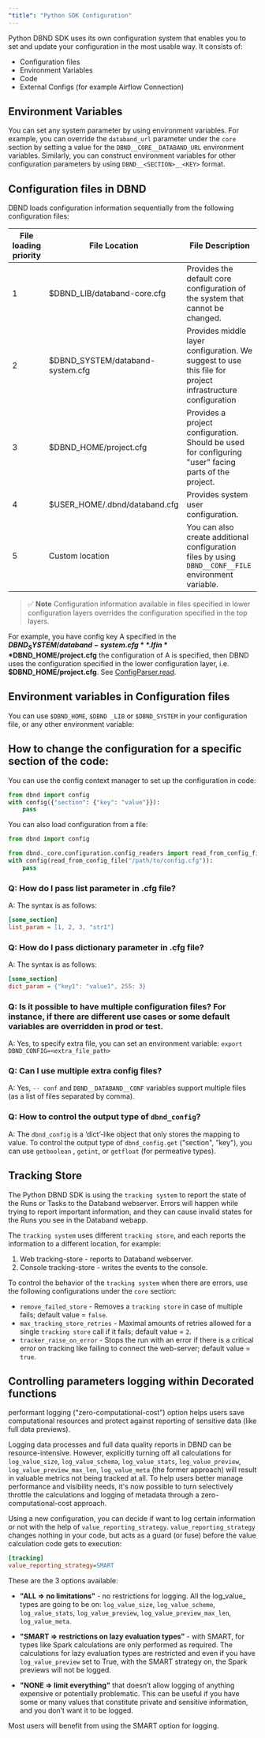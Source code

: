 ```yaml
---
"title": "Python SDK Configuration"
---
```

Python DBND SDK uses its own configuration system that enables you to set and update your configuration in the most usable way. It consists of:

* Configuration files
* Environment Variables
* Code
* External Configs (for example Airflow Connection)

## Environment Variables
You can set any system parameter by using environment variables.
For example, you can override the `databand_url` parameter under the `core` section by setting a value for the  `DBND__CORE__DATABAND_URL` environment variables.
Similarly, you can construct environment variables for other configuration parameters by using `DBND__<SECTION>__<KEY>` format.


## Configuration files in DBND
DBND loads configuration information sequentially from the following configuration files:


| File loading priority | File Location                    | File Description                                                                                          |
|-----------------------|----------------------------------|-----------------------------------------------------------------------------------------------------------|
| 1                     | $DBND_LIB/databand-core.cfg      | Provides the default core configuration of the system that cannot be changed.                             |
| 2                     | $DBND_SYSTEM/databand-system.cfg | Provides middle layer configuration. We suggest to use this file for project infrastructure configuration |
| 3                     | $DBND_HOME/project.cfg           | Provides a project configuration. Should be used for configuring "user" facing parts of the project.      |
| 4                     | $USER_HOME/.dbnd/databand.cfg    | Provides system user configuration.                                                                       |
| 5                     | Custom location                  | You can also create additional configuration files by using `DBND__CONF__FILE` environment variable.      |


> ✅ **Note**
> Configuration information available in files specified in lower configuration layers overrides the configuration specified in the top layers.

For example, you have config key A specified in the **$DBND_SYSTEM/databand-system.cfg**. If in **$DBND_HOME/project.cfg** the configuration of A is specified, then DBND uses the configuration specified in the lower configuration layer,  i.e. **$DBND_HOME/project.cfg**.
See [ConfigParser.read](https://docs.python.org/3/library/configparser.html).


## Environment variables in Configuration files
You can use `$DBND_HOME`, `$DBND _LIB` or `$DBND_SYSTEM` in your configuration file, or any other environment variable:

## How to change the configuration for a specific section of the code:

You can use the config context manager to set up the configuration in code:
```python
from dbnd import config
with config({"section": {"key": "value"}}):
    pass
```

You can also load configuration from a file:

<!-- noqa -->
```python
from dbnd import config

from dbnd._core.configuration.config_readers import read_from_config_file
with config(read_from_config_file("/path/to/config.cfg")):
    pass
```


### Q: How do I pass list parameter in .cfg file?
A: The syntax is as follows:
```ini
[some_section]
list_param = [1, 2, 3, "str1"]
```

### Q: How do I pass dictionary parameter in .cfg file?
A: The syntax is as follows:
```ini
[some_section]
dict_param = {"key1": "value1", 255: 3}
```

### Q: Is it possible to have multiple configuration files? For instance, if there are different use cases or some default variables are overridden in prod or test.
A: Yes, to specify extra file, you can set an environment variable:
`export DBND_CONFIG=<extra_file_path>`

### Q: Can I use multiple extra config files?
A: Yes, `-- conf` and `DBND__DATABAND__CONF` variables support multiple files (as a list of files separated by comma).

### Q: How to control the output type of `dbnd_config`?
A: The `dbnd_config` is a ‘dict’-like object that only stores the mapping to value. To control the output type of `dbnd_config.get` ("section", "key"), you can use `getboolean` , `getint`, or `getfloat` (for permeative types).



## Tracking Store
The Python DBND SDK is using the `tracking system` to report the state of the Runs or Tasks to the Databand webserver.
Errors will happen while trying to report important information, and they can cause invalid states for the Runs you see in the Databand webapp.

The `tracking system` uses different `tracking store`, and each reports the information to a different location, for example:
1. Web tracking-store - reports to Databand webserver.
2. Console tracking-store - writes the events to the console.

To control the behavior of the `tracking system` when there are errors, use the following configurations under the `core` section:
* `remove_failed_store` - Removes a `tracking store` in case of multiple fails; default value = `false`.
* `max_tracking_store_retries` - Maximal amounts of retries allowed for a single `tracking store` call if it fails; default value = `2`.
* `tracker_raise_on_error` - Stops the run with an error if there is a critical error on tracking like failing to connect the web-server; default value = `true`.



## Controlling parameters logging within Decorated functions

  performant logging ("zero-computational-cost") option helps users save computational resources and protect against reporting of sensitive data (like full data previews).

Logging data processes and full data quality reports in DBND can be resource-intensive. However, explicitly turning off all calculations for `log_value_size`, `log_value_schema`, `log_value_stats`, `log_value_preview`, `log_value_preview_max_len`, `log_value_meta` (the former approach) will result in valuable metrics not being tracked at all. To help users better manage performance and visibility needs, it's now possible to turn selectively throttle the calculations and logging of metadata through a zero-computational-cost approach.

Using a new configuration, you can decide if want to log certain information or not with the help of `value_reporting_strategy`. `value_reporting_strategy` changes nothing in your code, but acts as a guard (or fuse) before the value calculation code gets to execution:

``` ini
[tracking]
value_reporting_strategy=SMART
```

These are the 3 options available:

*  **"ALL => no limitations"** - no restrictions for logging. All the log_value_ types are going to be on: `log_value_size`, `log_value_scheme`, `log_value_stats`, `log_value_preview`, `log_value_preview_max_len`, `log_value_meta`.

*  **"SMART => restrictions on lazy evaluation types”** - with SMART, for types like Spark calculations are only performed as required. The calculations for lazy evaluation types are restricted and even if you have `log_value_preview` set to True, with the SMART strategy on, the Spark previews will not be logged.

*  **"NONE => limit everything"** that doesn’t allow logging of anything expensive or potentially problematic. This can be useful if you have some or many values that constitute private and sensitive information, and you don’t want it to be logged.

Most users will benefit from using the SMART option for logging.
